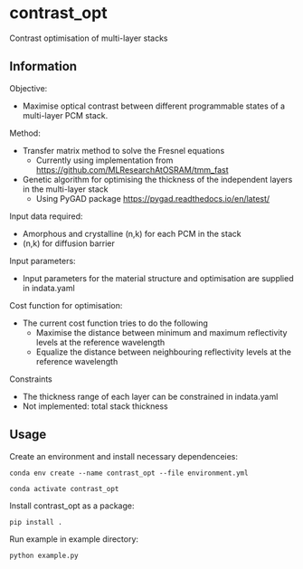 # contrast_opt
Contrast optimisation of multi-layer stacks

## Information

Objective:
- Maximise optical contrast between different programmable states of a multi-layer PCM stack.

Method:
- Transfer matrix method to solve the Fresnel equations
    - Currently using implementation from https://github.com/MLResearchAtOSRAM/tmm_fast
- Genetic algorithm for optimising the thickness of the independent layers in the multi-layer stack
    - Using PyGAD package https://pygad.readthedocs.io/en/latest/

Input data required:
- Amorphous and crystalline (n,k) for each PCM in the stack
- (n,k) for diffusion barrier

Input parameters:
- Input parameters for the material structure and optimisation are supplied in indata.yaml

Cost function for optimisation:
- The current cost function tries to do the following
    - Maximise the distance between minimum and maximum reflectivity levels at the reference wavelength
    - Equalize the distance between neighbouring reflectivity levels at the reference wavelength

Constraints
- The thickness range of each layer can be constrained in indata.yaml
- Not implemented: total stack thickness

## Usage

Create an environment and install necessary dependenceies:

    conda env create --name contrast_opt --file environment.yml

    conda activate contrast_opt

Install contrast_opt as a package:

    pip install .

Run example in example directory:

    python example.py
